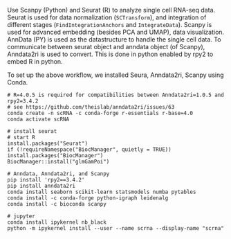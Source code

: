 Use Scanpy (Python) and Seurat (R) to analyze single cell RNA-seq data. Seurat is used for data normalization (`SCTransform`), and integration of different stages (`FindIntegrationAnchors` and `IntegrateData`). Scanpy is used for advanced embedding (besides PCA and UMAP), data visualization. 
AnnData (PY) is used as the datastructure to handle the single cell data. To communicate between seurat object and anndata object (of Scanpy), Anndata2ri is used to convert. This is done in python enabled by rpy2 to embed R in python.

To set up the above workflow, we installed Seura, Anndata2ri, Scanpy using Conda.

```
# R=4.0.5 is required for compatibilities between Anndata2ri=1.0.5 and rpy2=3.4.2
# see https://github.com/theislab/anndata2ri/issues/63
conda create -n scRNA -c conda-forge r-essentials r-base=4.0
conda activate scRNA

# install seurat
# start R
install.packages("Seurat")
if (!requireNamespace("BiocManager", quietly = TRUE)) install.packages("BiocManager")
BiocManager::install("glmGamPoi")

# Anndata, Anndata2ri, and Scanpy
pip install 'rpy2==3.4.2'
pip install anndata2ri
conda install seaborn scikit-learn statsmodels numba pytables
conda install -c conda-forge python-igraph leidenalg 
conda install -c bioconda scanpy

# jupyter
conda install ipykernel nb_black 
python -m ipykernel install --user --name scrna --display-name "scrna"
```